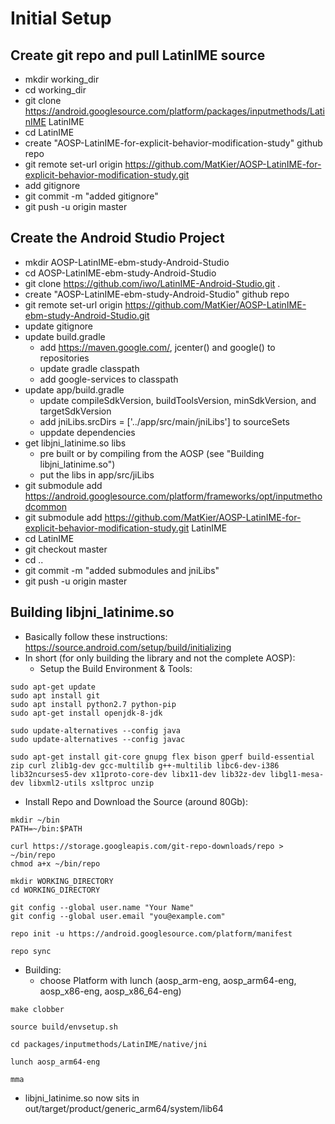 # Initial Setup
## Create git repo and pull LatinIME source
* mkdir working_dir
* cd working_dir
* git clone https://android.googlesource.com/platform/packages/inputmethods/LatinIME LatinIME
* cd LatinIME
* create "AOSP-LatinIME-for-explicit-behavior-modification-study" github repo
* git remote set-url origin https://github.com/MatKier/AOSP-LatinIME-for-explicit-behavior-modification-study.git
* add gitignore
* git commit -m "added gitignore"
* git push -u origin master

## Create the Android Studio Project
* mkdir AOSP-LatinIME-ebm-study-Android-Studio
* cd AOSP-LatinIME-ebm-study-Android-Studio
* git clone https://github.com/iwo/LatinIME-Android-Studio.git .
* create "AOSP-LatinIME-ebm-study-Android-Studio" github repo
* git remote set-url origin https://github.com/MatKier/AOSP-LatinIME-ebm-study-Android-Studio.git
* update gitignore
* update build.gradle
  * add https://maven.google.com/, jcenter() and google() to repositories
  * update gradle classpath
  * add google-services to classpath
* update app/build.gradle
  * update compileSdkVersion, buildToolsVersion, minSdkVersion, and targetSdkVersion
  * add jniLibs.srcDirs = ['../app/src/main/jniLibs'] to sourceSets
  * uppdate dependencies
* get libjni_latinime.so libs
  * pre built or by compiling from the AOSP (see "Building libjni_latinime.so")
  * put the libs in app/src/jiLibs
* git submodule add https://android.googlesource.com/platform/frameworks/opt/inputmethodcommon
* git submodule add https://github.com/MatKier/AOSP-LatinIME-for-explicit-behavior-modification-study.git LatinIME
* cd LatinIME
* git checkout master
* cd ..
* git commit -m "added submodules and jniLibs"
* git push -u origin master

## Building libjni_latinime.so
* Basically follow these instructions: https://source.android.com/setup/build/initializing
* In short (for only building the library and not the complete AOSP): 
  * Setup the Build Environment & Tools:
```
sudo apt-get update
sudo apt install git
sudo apt install python2.7 python-pip
sudo apt-get install openjdk-8-jdk

sudo update-alternatives --config java
sudo update-alternatives --config javac

sudo apt-get install git-core gnupg flex bison gperf build-essential zip curl zlib1g-dev gcc-multilib g++-multilib libc6-dev-i386 lib32ncurses5-dev x11proto-core-dev libx11-dev lib32z-dev libgl1-mesa-dev libxml2-utils xsltproc unzip
```
  * Install Repo and Download the Source (around 80Gb):
  ```
mkdir ~/bin
PATH=~/bin:$PATH

curl https://storage.googleapis.com/git-repo-downloads/repo > ~/bin/repo
chmod a+x ~/bin/repo

mkdir WORKING_DIRECTORY
cd WORKING_DIRECTORY

git config --global user.name "Your Name"
git config --global user.email "you@example.com"

repo init -u https://android.googlesource.com/platform/manifest

repo sync
```
  * Building:
    * choose Platform with lunch (aosp_arm-eng, aosp_arm64-eng, aosp_x86-eng, aosp_x86_64-eng)
  ```
make clobber

source build/envsetup.sh

cd packages/inputmethods/LatinIME/native/jni

lunch aosp_arm64-eng

mma
```
  * libjni_latinime.so now sits in out/target/product/generic_arm64/system/lib64
  

